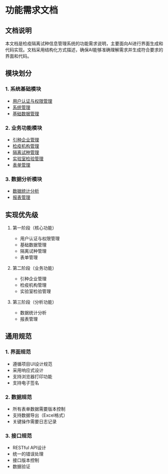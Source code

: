 # 功能需求文档

## 文档说明

本文档是检疫隔离试种信息管理系统的功能需求说明，主要面向AI进行界面生成和代码实现。文档采用结构化方式描述，确保AI能够准确理解需求并生成符合要求的界面和代码。

## 模块划分

### 1. 系统基础模块
- [用户认证与权限管理](./system/auth.md)
- [系统管理](./system/admin.md)
- [基础数据管理](./system/base-data.md)

### 2. 业务功能模块
- [引种企业管理](./business/enterprise.md)
- [检疫机构管理](./business/quarantine.md)
- [隔离试种管理](./business/isolation.md)
- [实验室检验管理](./business/laboratory.md)
- [表单管理](./business/forms.md)

### 3. 数据分析模块
- [数据统计分析](./analysis/statistics.md)
- [报表管理](./analysis/reports.md)

## 实现优先级

1. 第一阶段（核心功能）
   - 用户认证与权限管理
   - 基础数据管理
   - 隔离试种管理
   - 表单管理

2. 第二阶段（业务功能）
   - 引种企业管理
   - 检疫机构管理
   - 实验室检验管理

3. 第三阶段（分析功能）
   - 数据统计分析
   - 报表管理

## 通用规范

### 1. 界面规范
- 遵循项目UI设计规范
- 采用响应式设计
- 支持浏览器打印功能
- 支持电子签名

### 2. 数据规范
- 所有表单数据需要版本控制
- 支持数据导出（Excel格式）
- 关键操作需要日志记录

### 3. 接口规范
- RESTful API设计
- 统一的错误处理
- 接口版本控制
- 数据验证